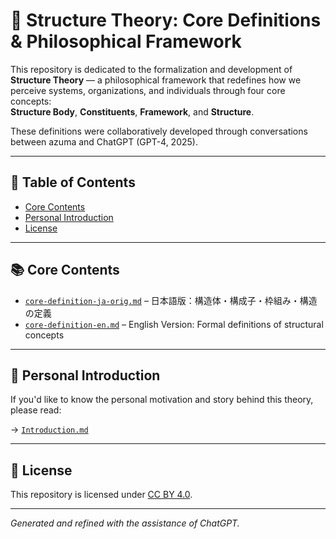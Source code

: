 # 🧠 Structure Theory: Core Definitions & Philosophical Framework

This repository is dedicated to the formalization and development of **Structure Theory** — a philosophical framework that redefines how we perceive systems, organizations, and individuals through four core concepts:  
**Structure Body**, **Constituents**, **Framework**, and **Structure**.

These definitions were collaboratively developed through conversations between azuma and ChatGPT (GPT-4, 2025).

---

## 📑 Table of Contents

- [Core Contents](#-core-contents)
- [Personal Introduction](#-personal-introduction)
- [License](#-license)

---

## 📚 Core Contents

- [`core-definition-ja-orig.md`](./docs/core-definition-ja-orig.md) – 日本語版：構造体・構成子・枠組み・構造の定義
- [`core-definition-en.md`](./docs//core-definition-en.md) – English Version: Formal definitions of structural concepts

---

## 🌱 Personal Introduction

If you'd like to know the personal motivation and story behind this theory, please read:

→ [`Introduction.md`](./docs//Introduction.md)

---

## 🔧 License

This repository is licensed under [CC BY 4.0](https://creativecommons.org/licenses/by/4.0/).

---
*Generated and refined with the assistance of ChatGPT.*
